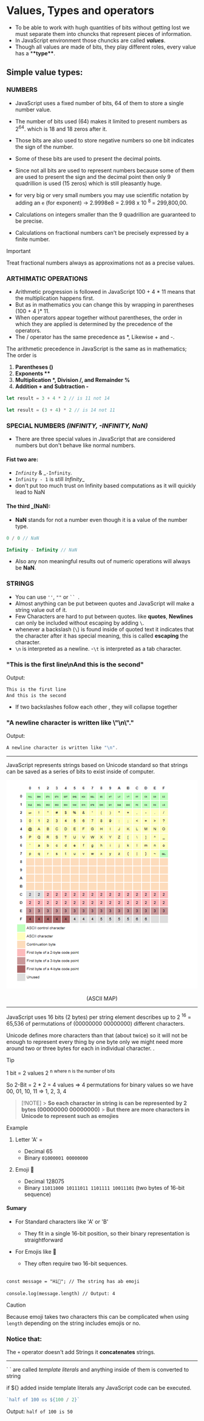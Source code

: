 # Values, Types and operators

- To be able to work with hugh quantities of bits without getting lost
  we must separate them into chuncks that represent pieces of information.
- In JavaScript environment those chuncks are called **_values_**.
- Though all values are made of bits, they play different roles, every value has a \***\*type\*\***.

## Simple value types:

### NUMBERS

- JavaScript uses a fixed number of bits, 64 of them to store a single number value.
- The number of bits used (64) makes it limited to present numbers as 2<sup>64</sup>. which is 18 and 18 zeros after it.
- Those bits are also used to store negative numbers so one bit indicates the sign of the number.
- Some of these bits are used to present the decimal points.
- Since not all bits are used to represent numbers because some of them are used to present the sign and the decimal point then only 9 quadrillion is used (15 zeros) which is still pleasantly huge.
- for very big or very small numbers you may use scientific notation by adding an `e` (for exponent) -> 2.9998e8 = 2.998 x 10 <sup> 8 </sup> = 299,800,00.

- Calculations on integers smaller than the 9 quadrillion are guaranteed to be precise.
- Calculations on fractional numbers can't be precisely expressed by a finite number.

> [!IMPORTANT]
> Treat fractional numbers always as approximations not as a precise values.

### ARTHIMATIC OPERATIONS

- Arithmetic progression is followed in JavaScript 100 + 4 \* 11 means that the multiplication happens first.
- But as in mathematics you can change this by wrapping in parentheses (100 + 4 )\* 11.
- When operators appear together without parentheses, the order in which they are applied is determined by the precedence of the operators.
- The / operator has the same precedence as \*, Likewise + and -.

The arithmetic precedence in JavaScript is the same as in mathematics;
The order is

1. **Parentheses ()**
2. **Exponents \*\***
3. **Multiplication \*, Division /, and Remainder %**
4. **Addition + and Subtraction -**

```js
let result = 3 + 4 * 2 // is 11 not 14
```

```js
let result = (3 + 4) * 2 // is 14 not 11
```

### SPECIAL NUMBERS _(INFINITY, -INFINITY, NaN)_

- There are three special values in JavaScript that are considered numbers but don't behave like normal numbers.

#### Fist two are:

- _`Infinity`_ & \_`-Infinity`.
- `Infinity - 1` is still _Infinity_\_
- don't put too much trust on Infinity based computations as it will quickly lead to NaN

#### The third \_(NaN):

- **NaN** stands for not a number even though it is a value of the number type.

```js
0 / 0 // NaN
```

```js
Infinity - Infinity // NaN
```

- Also any non meaningful results out of numeric operations will always be **NaN**.

### STRINGS

- You can use `''`, `""` or ` ``  `.
- Almost anything can be put between quotes and JavaScript will make a string value out of it.
- Few Characters are hard to put between quotes. like __quotes__, __Newlines__ can only be included without escaping by adding `\`.
- whenever a backslash (`\`) is found inside of quoted text it indicates that the character after it has special meaning, this is called **escaping** the character.
- `\n` is interpreted as a newline. -`\t` is interpreted as a tab character.



### "This is the first line\nAnd this is the second"

Output:
  ```
  This is the first line
  And this is the second
  ```
- If two backslashes follow each other , they will collapse together


### "A newline character is written like \\"\\n\\"."


Output:
 ```js
A newline character is written like "\n".
 ```
----

JavaScript represents strings based on Unicode standard so that strings can be saved as a series of bits to exist inside of computer.

<div align="center">

  <img src="imgs/utf-8-encoding.png" alt="utf-8 encoding"  />
  <p>(ASCII MAP)</p>
</div>

---

JavaScript uses 16 bits (2 bytes) per string element describes up to
2 <sup> 16</sup>
= 65,536 of permutations of (00000000 00000000) different characters.

Unicode defines more characters than that (about twice) so it will not be enough to
represent every thing by one byte only we might need more around two or three bytes for
each in individual character.
.

> [!TIP]
> 1 bit = 2 values
> 2 <sup> n where n is the number of bits </sup>
>
> So 2-Bit = 2 \* 2 = 4 values => 4 permutations for binary values so we have
> 00, 01, 10, 11 =>
> 1, 2, 3, 4

> [!NOTE] >
> **So each character in string is can be represented by 2 bytes (00000000 00000000)** > **But there are more characters in Unicode to represent such as emojies**

Example

1. Letter 'A' =

   - Decimal 65
   - Binary `01000001 00000000`

2. Emoji 👋

   - Decimal 128075
   - Binary `11011000 10111011 1101111 10011101` (two bytes of 16-bit sequence)

#### Sumary

- For Standard characters like 'A' or 'B'

  - They fit in a single 16-bit position, so their binary representation is straightforward

- For Emojis like 👋

  - They often require two 16-bit sequences.

```

const message = "Hi👋"; // The string has ab emoji

console.log(message.length) // Output: 4

```

> [!CAUTION]
> Because emoji takes two characters this can be complicated when using `length` depending on the string includes emojis or no.



### Notice that:
 The `+` operator doesn't add Strings it **concatenates** strings.

 ----

\` \` are called *template literals* and anything inside of them is converted to string

if ${} added inside template literals any JavaScript code can be executed.

```js
`half of 100 os ${100 / 2}`
```

Output: `half of 100 is 50 `


